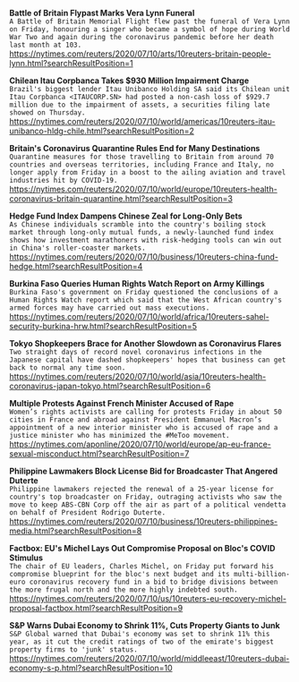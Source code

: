 **Battle of Britain Flypast Marks Vera Lynn Funeral**\
`A Battle of Britain Memorial Flight flew past the funeral of Vera Lynn on Friday, honouring a singer who became a symbol of hope during World War Two and again during the coronavirus pandemic before her death last month at 103. `\
https://nytimes.com/reuters/2020/07/10/arts/10reuters-britain-people-lynn.html?searchResultPosition=1

**Chilean Itau Corpbanca Takes $930 Million Impairment Charge**\
`Brazil's biggest lender Itau Unibanco Holding SA said its Chilean unit Itau Corpbanca <ITAUCORP.SN> had posted a non-cash loss of $929.7 million due to the impairment of assets, a securities filing late showed on Thursday.`\
https://nytimes.com/reuters/2020/07/10/world/americas/10reuters-itau-unibanco-hldg-chile.html?searchResultPosition=2

**Britain's Coronavirus Quarantine Rules End for Many Destinations**\
`Quarantine measures for those travelling to Britain from around 70 countries and overseas territories, including France and Italy, no longer apply from Friday in a boost to the ailing aviation and travel industries hit by COVID-19. `\
https://nytimes.com/reuters/2020/07/10/world/europe/10reuters-health-coronavirus-britain-quarantine.html?searchResultPosition=3

**Hedge Fund Index Dampens Chinese Zeal for Long-Only Bets**\
`As Chinese individuals scramble into the country's boiling stock market through long-only mutual funds, a newly-launched fund index shows how investment marathoners with risk-hedging tools can win out in China's roller-coaster markets.`\
https://nytimes.com/reuters/2020/07/10/business/10reuters-china-fund-hedge.html?searchResultPosition=4

**Burkina Faso Queries Human Rights Watch Report on Army Killings**\
`Burkina Faso's government on Friday questioned the conclusions of a Human Rights Watch report which said that the West African country's armed forces may have carried out mass executions.`\
https://nytimes.com/reuters/2020/07/10/world/africa/10reuters-sahel-security-burkina-hrw.html?searchResultPosition=5

**Tokyo Shopkeepers Brace for Another Slowdown as Coronavirus Flares**\
`Two straight days of record novel coronavirus infections in the Japanese capital have dashed shopkeepers' hopes that business can get back to normal any time soon.`\
https://nytimes.com/reuters/2020/07/10/world/asia/10reuters-health-coronavirus-japan-tokyo.html?searchResultPosition=6

**Multiple Protests Against French Minister Accused of Rape**\
`Women’s rights activists are calling for protests Friday in about 50 cities in France and abroad against President Emmanuel Macron’s appointment of a new interior minister who is accused of rape and a justice minister who has minimized the #MeToo movement.`\
https://nytimes.com/aponline/2020/07/10/world/europe/ap-eu-france-sexual-misconduct.html?searchResultPosition=7

**Philippine Lawmakers Block License Bid for Broadcaster That Angered Duterte**\
`Philippine lawmakers rejected the renewal of a 25-year license for country's top broadcaster on Friday, outraging activists who saw the move to keep ABS-CBN Corp off the air as part of a political vendetta on behalf of President Rodrigo Duterte.`\
https://nytimes.com/reuters/2020/07/10/business/10reuters-philippines-media.html?searchResultPosition=8

**Factbox: EU's Michel Lays Out Compromise Proposal on Bloc's COVID Stimulus**\
`The chair of EU leaders, Charles Michel, on Friday put forward his compromise blueprint for the bloc's next budget and its multi-billion-euro coronavirus recovery fund in a bid to bridge divisions between the more frugal north and the more highly indebted south.`\
https://nytimes.com/reuters/2020/07/10/us/10reuters-eu-recovery-michel-proposal-factbox.html?searchResultPosition=9

**S&P Warns Dubai Economy to Shrink 11%, Cuts Property Giants to Junk**\
`S&P Global warned that Dubai's economy was set to shrink 11% this year, as it cut the credit ratings of two of the emirate's biggest property firms to 'junk' status.`\
https://nytimes.com/reuters/2020/07/10/world/middleeast/10reuters-dubai-economy-s-p.html?searchResultPosition=10

